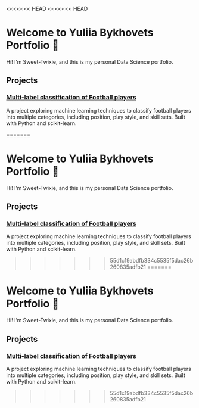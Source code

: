 <<<<<<< HEAD
<<<<<<< HEAD
# Welcome to Yuliia Bykhovets Portfolio 👋

Hi! I’m Sweet-Twixie, and this is my personal Data Science portfolio.

## Projects

### [Multi-label classification of Football players](project-football.md)

A project exploring machine learning techniques to classify football players into multiple categories, including position, play style, and skill sets. Built with Python and scikit-learn.

=======
# Welcome to Yuliia Bykhovets Portfolio 👋

Hi! I’m Sweet-Twixie, and this is my personal Data Science portfolio.

## Projects

### [Multi-label classification of Football players](project-football.md)

A project exploring machine learning techniques to classify football players into multiple categories, including position, play style, and skill sets. Built with Python and scikit-learn.

>>>>>>> 55d1c19abdfb334c5535f5dac26b260835adfb21
=======
# Welcome to Yuliia Bykhovets Portfolio 👋

Hi! I’m Sweet-Twixie, and this is my personal Data Science portfolio.

## Projects

### [Multi-label classification of Football players](project-football.md)

A project exploring machine learning techniques to classify football players into multiple categories, including position, play style, and skill sets. Built with Python and scikit-learn.

>>>>>>> 55d1c19abdfb334c5535f5dac26b260835adfb21
